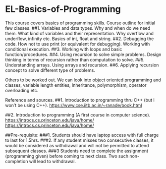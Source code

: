 # EL-Basics-of-Programming
This course covers basics of programming skills.
Course outline for initial few classes.
##1. Variables and data types. Why and when do we need them. What kind of variables and their representation. Why overflow and underflow, infinity etc. Basics of int, float and string.
##2. Debugging the code. How not to use print (or equivalent for debugging). Working with conditional execution.
##3. Working with loops and basic function/procedures.
##4. Using recursion to solve simple problems. Design thinking in terms of recursion rather than computation to solve.
##5. Understanding arrays. Using arrays and recursion.
##6. Applying recursion concept to solve different type of problems.

Others to be worked out. We can look into object oriented programming and classes, variable length entities, Inheritance, polymorphism, operator overloading etc.

Reference and sources.
##1. Introduction to programming thru C++ (but I won’t be using C++). 
https://www.cse.iitb.ac.in/~ranade/book.html

##2. Introduction to programming (A first course in computer science).
https://introcs.cs.princeton.edu/java/home/
https://introcs.cs.princeton.edu/java/home/

##Pre-requisite:
###1. Students should have laptop access with full charge to last for 1.5hrs.
###2. If any student misses two consecutive classes, it would be considered as withdrawal and will not be permitted to attend subsequent classes.
###3 Students need to complete the assignment (programming given) before coming to next class. Two such non-completion will lead to withdrawal.
